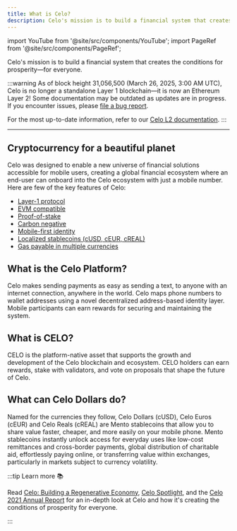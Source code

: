 ```yaml
---
title: What is Celo?
description: Celo's mission is to build a financial system that creates the conditions for prosperity—for everyone.
---
```


import YouTube from '@site/src/components/YouTube';
import PageRef from '@site/src/components/PageRef';

Celo's mission is to build a financial system that creates the conditions for prosperity—for everyone.

:::warning
As of block height 31,056,500 (March 26, 2025, 3:00 AM UTC), Celo is no longer a standalone Layer 1 blockchain—it is now an Ethereum Layer 2!
Some documentation may be outdated as updates are in progress. If you encounter issues, please [file a bug report](https://github.com/celo-org/docs/issues/new/choose).

For the most up-to-date information, refer to our [Celo L2 documentation](https://docs.celo.org/cel2).
:::

---

## Cryptocurrency for a beautiful planet

Celo was designed to enable a new universe of financial solutions accessible for mobile users, creating a global financial ecosystem where an end-user can onboard into the Celo ecosystem with just a mobile number. Here are few of the key features of Celo:

- [Layer-1 protocol](https://medium.com/celoorg/why-build-on-the-celo-blockchain-9ceab3d11b70)
- [EVM compatible](https://medium.com/celoorg/donut-hardfork-is-live-on-celo-585e2e294dcb)
- [Proof-of-stake](https://medium.com/celoorg/celos-proof-of-stake-mechanism-31061fbebea)
- [Carbon negative](https://medium.com/celoorg/cryptocurrency-for-a-beautiful-planet-e47299dfb1c3)
- [Mobile-first identity](/what-is-celo/about-celo-l1/protocol/identity/odis)
- [Localized stablecoins (cUSD, cEUR, cREAL)](https://medium.com/celoorg/celo-launches-the-creal-stablecoin-11da0d560c1c)
- [Gas payable in multiple currencies](/what-is-celo/about-celo-l1/protocol/transaction/erc20-transaction-fees)

## What is the Celo Platform?

Celo makes sending payments as easy as sending a text, to anyone with an internet connection, anywhere in the world. Celo maps phone numbers to wallet addresses using a novel decentralized address-based identity layer. Mobile participants can earn rewards for securing and maintaining the system.

<YouTube videoId="4a70pVEcRw4"/>

## What is CELO?

CELO is the platform-native asset that supports the growth and development of the Celo blockchain and ecosystem. CELO holders can earn rewards, stake with validators, and vote on proposals that shape the future of Celo.

<YouTube videoId="mkpTmbkRv4A"/>

## What can Celo Dollars do?

Named for the currencies they follow, Celo Dollars (cUSD), Celo Euros (cEUR) and Celo Reals (cREAL) are Mento stablecoins that allow you to share value faster, cheaper, and more easily on your mobile phone. Mento stablecoins instantly unlock access for everyday uses like low-cost remittances and cross-border payments, global distribution of charitable aid, effortlessly paying online, or transferring value within exchanges, particularly in markets subject to currency volatility.

<YouTube videoId="n1k1JcjTnp8"/>

:::tip Learn more 📚

Read [Celo: Building a Regenerative Economy](https://www.notboring.co/p/celo-building-a-regenerative-economy?s=r), [Celo Spotlight](https://medium.com/celodevelopers/celo-spotlight-build-a-financial-system-that-creates-the-conditions-for-prosperity-for-everyone-7b1830efc254), and the [Celo 2021 Annual Report](https://medium.com/celoorg/the-celo-foundation-annual-report-2021-celebrates-growth-impact-and-transparency-a9e47748700d) for an in-depth look at Celo and how it's creating the conditions of prosperity for everyone.

:::
